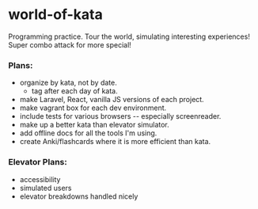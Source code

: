 # world-of-kata
Programming practice. Tour the world, simulating interesting experiences! Super combo attack for more special!

### Plans:
 - organize by kata, not by date.
   - tag after each day of kata.
 - make Laravel, React, vanilla JS versions of each project.
 - make vagrant box for each dev environment.
 - include tests for various browsers -- especially screenreader.
 - make up a better kata than elevator simulator.
 - add offline docs for all the tools I'm using.
 - create Anki/flashcards where it is more efficient than kata.

### Elevator Plans:
 - accessibility
 - simulated users
 - elevator breakdowns handled nicely
